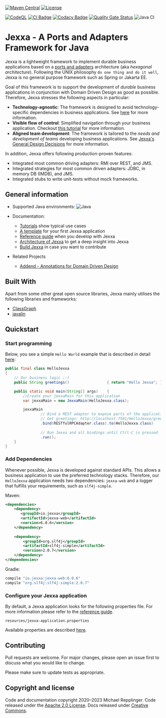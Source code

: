 [![Maven Central](https://img.shields.io/maven-central/v/io.jexxa/jexxa)](https://maven-badges.herokuapp.com/maven-central/io.jexxa/jexxa/) [![License](https://img.shields.io/badge/License-Apache%202.0-blue.svg)](https://opensource.org/licenses/Apache-2.0)

[![CodeQL](https://github.com/jexxa-projects/Jexxa/actions/workflows/codeql-analysis.yml/badge.svg)](https://github.com/jexxa-projects/Jexxa/actions/workflows/codeql-analysis.yml)
[![CI Badge](https://api.codiga.io/project/34534/score/svg)](https://app.codiga.io/hub/project/34534/Jexxa)
[![Codacy Badge](https://app.codacy.com/project/badge/Grade/b6c1680824ef4ac5914c40073242dc86)](https://www.codacy.com/gh/repplix/Jexxa/dashboard?utm_source=github.com&amp;utm_medium=referral&amp;utm_content=repplix/Jexxa&amp;utm_campaign=Badge_Grade)
[![Quality Gate Status](https://sonarcloud.io/api/project_badges/measure?project=jexxa-projects_Jexxa&metric=alert_status)](https://sonarcloud.io/summary/overall?id=jexxa-projects_Jexxa)
 ![Java CI](https://github.com/jexxa-projects/Jexxa/workflows/Java%20CI/badge.svg)

# Jexxa - A Ports and Adapters Framework for Java
Jexxa is a lightweight framework to implement durable business applications based on a [ports and adapters](https://herbertograca.com/2017/11/16/explicit-architecture-01-ddd-hexagonal-onion-clean-cqrs-how-i-put-it-all-together/) architecture (aka _hexagonal architecture_). Following the UNIX philosophy `do one thing and do it well`, Jexxa is no general purpose framework such as Spring or Jakarta EE. 

Goal of this framework is to support the development of _durable_ business applications in conjunction with Domain Driven Design as good as possible. Therefore, Jexxa stresses the following aspects in particular:

*   **Technology-agnostic**: The framework is designed to avoid technology-specific dependencies in business applications. See [here](https://jexxa-projects.github.io/Jexxa/jexxa_architecture.html#_ioc_without_annotations) for more information.
*   **Visible flow of control**: Simplified navigation through your business application. Checkout [this tutorial](https://github.com/jexxa-projects/JexxaTutorials/blob/main/TimeService/README-FlowOfControl.md) for more information.
*   **Aligned team development**: The framework is tailored to the _needs and development of teams_ developing business applications. See [Jexxa's General Design Decisions](https://jexxa-projects.github.io/Jexxa/jexxa_architecture.html#_general_design_decisions) for more information. 

In addition, Jexxa offers following production-proven features:    

*   Integrated most common driving adapters: RMI over REST, and JMS. 
*   Integrated strategies for most common driven adapters: JDBC, in memory DB (IMDB), and JMS. 
*   Integrated stubs to write unit-tests without mock frameworks.  

## General information

*   Supported Java environments: ![Java](https://img.shields.io/badge/JDK-Java17+-blue.svg)

*   Documentation: 
    *   [Tutorials](https://github.com/jexxa-projects/JexxaTutorials) show typical use cases
    *   [A template](https://github.com/jexxa-projects/JexxaTemplate) for your first Jexxa application
    *   [Reference guide](https://jexxa-projects.github.io/Jexxa/jexxa_reference.html) when you develop with Jexxa
    *   [Architecture of Jexxa](https://jexxa-projects.github.io/Jexxa/jexxa_architecture.html) to get a deep insight into Jexxa
    *   [Build Jexxa](docs/BUILD.md) in case you want to contribute 

*   Related Projects
    *   [Addend - Annotations for Domain Driven Design](https://github.com/jexxa-projects/Addend)
## Built With

Apart from some other great open source libraries, Jexxa mainly utilises the following libraries and frameworks:

*   [ClassGraph](https://github.com/classgraph/classgraph)
*   [javalin](http://javalin.io/)

## Quickstart

### Start programming 

Below, you see a simple ``Hello World`` example that is described in detail [here](https://github.com/jexxa-projects/JexxaTutorials/tree/main/HelloJexxa):  

```java     
public final class HelloJexxa
{
    // Our business logic ;-)
    public String greetings()                 { return "Hello Jexxa"; }

    public static void main(String[] args)    {
        //Create your jexxaMain for this application
        var jexxaMain = new JexxaMain(HelloJexxa.class);

        jexxaMain
                // Bind a REST adapter to expose parts of the application
                // Get greetings: http://localhost:7501/HelloJexxa/greetings
                .bind(RESTfulRPCAdapter.class).to(HelloJexxa.class)  
                  
                // Run Jexxa and all bindings until Ctrl-C is pressed
                .run();
    }
}
```    

### Add Dependencies
Whenever possible, Jexxa is developed against standard APIs. This allows a business application to use the preferred
technology stacks. Therefore, our `HelloJexxa` application needs two dependencies: `jexxa-web` and a logger that fulfills
your requirements, such as `slf4j-simple`. 

Maven:
```xml
<dependencies>
    <dependency>
       <groupId>io.jexxa</groupId>
       <artifactId>jexxa-web</artifactId>
       <version>6.0.6</version>
    </dependency>
    
    <dependency>
        <groupId>org.slf4j</groupId>
        <artifactId>slf4j-simple</artifactId>
        <version>2.0.7</version>
    </dependency>
</dependencies>
```

Gradle:

```groovy
compile "io.jexxa:jexxa-web:6.0.6"
compile "org.slf4j:slf4j-simple:2.0.7"
``` 

### Configure your Jexxa application  

By default, a Jexxa application looks for the following properties file. For more information please refer to the 
[reference guide](https://jexxa-projects.github.io/Jexxa/jexxa_reference.html#_application_configuration). 

```maven
resources/jexxa-application.properties
```                                   

Available properties are described [here](https://github.com/jexxa-projects/Jexxa/blob/master/jexxa-web/src/test/resources/jexxa-application.properties).

## Contributing

Pull requests are welcome. For major changes, please open an issue first to discuss what you would like to change.

Please make sure to update tests as appropriate.

## Copyright and license

Code and documentation copyright 2020–2023 Michael Repplinger. Code released under the [Apache 2.0 License](LICENSE). Docs released under [Creative Commons](https://creativecommons.org/licenses/by/3.0/).
